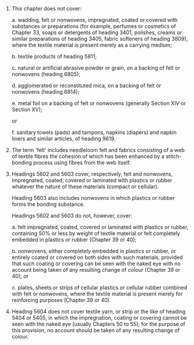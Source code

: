 1. This chapter does not cover:

    a. wadding, felt or nonwovens, impregnated, coated or covered with substances or preparations (for example, perfumes or cosmetics of Chapter 33, soaps or detergents of heading 3401, polishes, creams or similar preparations of heading 3405, fabric softeners of heading 3809), where the textile material is
    present merely as a carrying medium;
    
    b. textile products of heading 5811;
    
    c. natural or artificial abrasive powder or grain, on a backing of felt or nonwovens (heading 6805);
    
    d. agglomerated or reconstituted mica, on a backing of felt or nonwovens (heading 6814);
    
    e. metal foil on a backing of felt or nonwovens (generally Section XIV or Section XV); 
    
    or
    
    f. sanitary towels (pads) and tampons, napkins (diapers) and napkin liners and similar articles, of heading 9619.

2. The term 'felt' includes needleloom felt and fabrics consisting of a web of textile fibres the cohesion of which has been enhanced by a stitch-bonding process using fibres from the web itself.

3. Headings 5602 and 5603 cover, respectively, felt and nonwovens, impregnated, coated, covered or laminated with plastics or rubber whatever the nature of these materials (compact or cellular).

    Heading 5603 also includes nonwovens in which plastics or rubber forms the bonding substance.
    
    Headings 5602 and 5603 do not, however, cover:
    
    a. felt impregnated, coated, covered or laminated with plastics or rubber, containing 50% or less by weight of textile material or felt completely embedded in plastics or rubber (Chapter 39 or 40);
    
    b. nonwovens, either completely embedded in plastics or rubber, or entirely coated or covered on both sides with such materials, provided that such coating or covering can be seen with the naked eye with no account being taken of any resulting change of colour (Chapter 39 or 40); or
    
    c. plates, sheets or strips of cellular plastics or cellular rubber combined with felt or nonwovens, where the textile material is present merely for reinforcing purposes (Chapter 39 or 40).

4. Heading 5604 does not cover textile yarn, or strip or the like of heading 5404 or 5405, in which the impregnation, coating or covering cannot be seen with the naked eye (usually Chapters 50 to 55); for the purpose of this provision, no account should be taken of any resulting change of colour.

